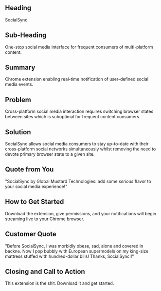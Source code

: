 ## Heading ##
  SocialSync
 
## Sub-Heading ##
  One-stop social media interface for frequent consumers of multi-platform content.

## Summary ##
  Chrome extension enabling real-time notification of user-defined social media events.

## Problem ##
  Cross-platform social media interaction requires switching browser states between sites which is suboptimal for frequent content consumers. 

## Solution ##
  SocialSync allows social media consumers to stay up-to-date with their cross-platform social networks simultaneously whilst removing the need to devote primary browser state to a given site.

## Quote from You ##
  "SocialSync by Global Mustard Technologies: add some *serious* flavor to your social media experience!"

## How to Get Started ##
  Download the extension, give permissions, and your notifications will begin streaming live to your Chrome browser.

## Customer Quote ##
  "Before SocialSync, I was morbidly obese, sad, alone and covered in backne.  Now I pop bubbly with European supermodels on my king-size mattress stuffed with hundred-dollar bills!  Thanks, SocialSync!!"

## Closing and Call to Action ##
  This extension is the shit.  Download it and get started.